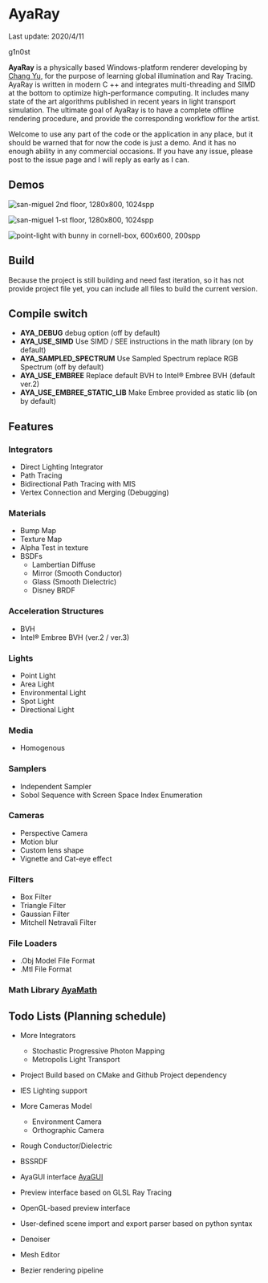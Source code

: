 # AyaRay
Last update: 2020/4/11

g1n0st

**AyaRay** is a physically based Windows-platform renderer  developing by [Chang Yu]( https://github.com/g1n0st ),  for the purpose of learning global illumination and Ray Tracing. AyaRay is written in modern C ++ and integrates multi-threading and SIMD at the bottom to optimize high-performance computing. It includes many state of the art algorithms published in recent years in light transport simulation. The ultimate goal of AyaRay is to have a complete offline rendering procedure,  and provide the corresponding workflow for the artist.

Welcome to use any part of the code or the application in any place, but it should be warned that for now the code is just a demo. And it has no enough ability in any commercial occasions. If you have any issue, please post to the issue page and I will reply as early as I can.

## Demos

![san-miguel 2nd floor, 1280x800, 1024spp](https://img-blog.csdnimg.cn/20200411110204730.bmp)

![san-miguel 1-st floor, 1280x800, 1024spp](https://img-blog.csdnimg.cn/20200411110241784.bmp)

![point-light with bunny in cornell-box, 600x600, 200spp](https://img-blog.csdnimg.cn/20200411110446841.bmp)

## Build

Because the project is still building and need fast iteration, so it has not provide project file yet, you can include all files to build the current version.

## Compile switch

+ **AYA_DEBUG** debug option (off by default)
+ **AYA_USE_SIMD** Use SIMD / SEE instructions in the math library (on by default)
+ **AYA_SAMPLED_SPECTRUM**  Use Sampled Spectrum replace RGB Spectrum (off by default)
+ **AYA_USE_EMBREE** Replace default BVH to  Intel®  Embree BVH (default ver.2)
+ **AYA_USE_EMBREE_STATIC_LIB** Make Embree  provided as static lib (on by default)

## Features

### Integrators
+ Direct Lighting Integrator
+ Path Tracing
+ Bidirectional Path Tracing with MIS
+ Vertex Connection and Merging (Debugging)

### Materials
+ Bump Map
+ Texture Map
+ Alpha Test in texture
+ BSDFs
	+ Lambertian Diffuse
	+ Mirror (Smooth Conductor)
	+ Glass (Smooth Dielectric)
	+ Disney BRDF


### Acceleration Structures
+ BVH
+ Intel®  Embree BVH (ver.2 / ver.3)


### Lights
+ Point Light
+ Area Light
+ Environmental Light
+ Spot Light
+ Directional Light

### Media
+ Homogenous

### Samplers
+ Independent Sampler
+ Sobol Sequence with Screen Space Index Enumeration

### Cameras
+ Perspective Camera
+ Motion blur
+ Custom lens shape
+ Vignette and Cat-eye effect

### Filters
+ Box Filter
+ Triangle Filter
+ Gaussian Filter
+ Mitchell Netravali Filter

### File Loaders
+ .Obj Model File Format
+ .Mtl File Format

### Math Library [AyaMath](https://github.com/g1n0st/AyaMath)

## Todo Lists (Planning schedule)

+ More Integrators
    + Stochastic Progressive Photon Mapping
	+ Metropolis Light Transport
	
+ Project Build based on CMake and Github Project dependency
+ IES Lighting support
+ More Cameras Model
	+ Environment Camera
	+ Orthographic Camera
+ Rough Conductor/Dielectric
+ BSSRDF
+ AyaGUI interface [AyaGUI](https://github.com/g1n0st/ayagui)
+ Preview interface based on GLSL Ray Tracing
+ OpenGL-based preview interface

+ User-defined scene import and export parser based on python syntax

+ Denoiser

+ Mesh Editor
+ Bezier rendering pipeline